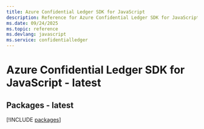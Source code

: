 ```yaml
---
title: Azure Confidential Ledger SDK for JavaScript
description: Reference for Azure Confidential Ledger SDK for JavaScript
ms.date: 09/24/2025
ms.topic: reference
ms.devlang: javascript
ms.service: confidentialledger
---
```

# Azure Confidential Ledger SDK for JavaScript - latest
## Packages - latest
[!INCLUDE [packages](confidential-ledger-index.md)]
